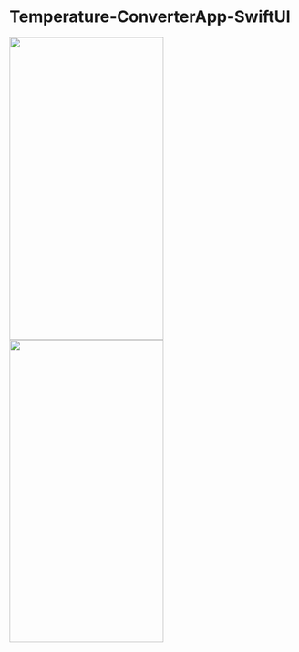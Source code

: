 
# Temperature-ConverterApp-SwiftUI

<p align="left"> 
<img src="https://github-production-user-asset-6210df.s3.amazonaws.com/103661354/258075104-1496bc72-2971-451c-a660-41b46fb083b4.png" width="270" height="530" />
<img src="https://github-production-user-asset-6210df.s3.amazonaws.com/103661354/258075095-3c7e160d-66fb-484e-a571-f09506fb0e1c.png" width="270" height="530" />
</p>
